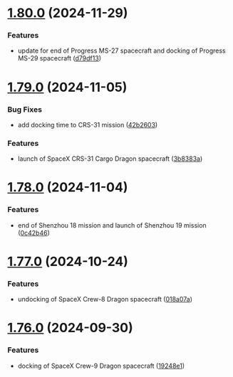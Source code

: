# [1.80.0](https://github.com/corquaid/international-space-station-APIs/compare/v1.79.0...v1.80.0) (2024-11-29)


### Features

* update for end of Progress MS-27 spacecraft and docking of Progress MS-29 spacecraft ([d79df13](https://github.com/corquaid/international-space-station-APIs/commit/d79df1344f94c9aff4b0de299297d4135f8d7854))



# [1.79.0](https://github.com/corquaid/international-space-station-APIs/compare/v1.78.0...v1.79.0) (2024-11-05)


### Bug Fixes

* add docking time to CRS-31 mission ([42b2603](https://github.com/corquaid/international-space-station-APIs/commit/42b26038d19151e46cbc752d41caff1509ae8e52))


### Features

* launch of SpaceX CRS-31 Cargo Dragon spacecraft ([3b8383a](https://github.com/corquaid/international-space-station-APIs/commit/3b8383a84d34da87e5b755eb24494236518260b2))



# [1.78.0](https://github.com/corquaid/international-space-station-APIs/compare/v1.77.0...v1.78.0) (2024-11-04)


### Features

* end of Shenzhou 18 mission and launch of Shenzhou 19 mission ([0c42b46](https://github.com/corquaid/international-space-station-APIs/commit/0c42b46102547d262e2fafe0d002d2c2142301d9))



# [1.77.0](https://github.com/corquaid/international-space-station-APIs/compare/v1.76.0...v1.77.0) (2024-10-24)


### Features

* undocking of SpaceX Crew-8 Dragon spacecraft ([018a07a](https://github.com/corquaid/international-space-station-APIs/commit/018a07aff31e5cb2932a046675721770a85f746a))



# [1.76.0](https://github.com/corquaid/international-space-station-APIs/compare/v1.75.0...v1.76.0) (2024-09-30)


### Features

* docking of SpaceX Crew-9 Dragon spacecraft ([19248e1](https://github.com/corquaid/international-space-station-APIs/commit/19248e1178285c1ee1efdfd5a9fdd29434d4cb46))



